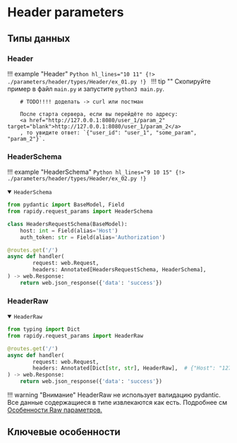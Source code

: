 # Header parameters

## Типы данных
### Header
!!! example "Header"
    ```Python hl_lines="10 11"
    {!> ./parameters/header/types/Header/ex_01.py !}
    ```
    !!! tip ""
        Скопируйте пример в файл `main.py` и запустите `python3 main.py`.

        # TODO!!!! доделать -> curl или постман

        После старта сервера, если вы перейдёте по адресу: 
        <a href="http://127.0.0.1:8080/user_1/param_2" target="blank">http://127.0.0.1:8080/user_1/param_2</a>
        , то увидите ответ: `{"user_id": "user_1", "some_param", "param_2"}`.

### HeaderSchema
!!! example "HeaderSchema"
    ```Python hl_lines="9 10 15"
    {!> ./parameters/header/types/Header/ex_02.py !}
    ```

<details open>
<summary><code>HeaderSchema</code></summary>

```Python hl_lines="5 6 11"
from pydantic import BaseModel, Field
from rapidy.request_params import HeaderSchema

class HeadersRequestSchema(BaseModel):
    host: int = Field(alias='Host')
    auth_token: str = Field(alias='Authorization')

@routes.get('/')
async def handler(
        request: web.Request,
        headers: Annotated[HeadersRequestSchema, HeaderSchema],
) -> web.Response:
    return web.json_response({'data': 'success'})
```
</details>

### HeaderRaw
<details open>
<summary><code>HeaderRaw</code></summary>

```Python hl_lines="7"
from typing import Dict
from rapidy.request_params import HeaderRaw

@routes.get('/')
async def handler(
        request: web.Request,
        headers: Annotated[Dict[str, str], HeaderRaw],  # {"Host": "127.0.0.1", ...}
) -> web.Response:
    return web.json_response({'data': 'success'})
```
</details>

!!! warning "Внимание"
    HeaderRaw не использует валидацию pydantic. Все данные содержащиеся в типе извлекаются как есть.
    Подробнее см <a href="#raw">Особенности Raw параметров.</a>

## Ключевые особенности


